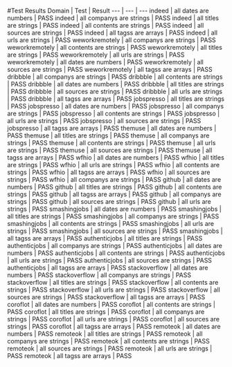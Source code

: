 #Test Results 
 Domain | Test | Result 
 --- | --- | --- 
indeed | all dates are numbers | PASS 
indeed | all companys are strings | PASS 
indeed | all titles are strings | PASS 
indeed | all contents are strings | PASS 
indeed | all sources are strings | PASS 
indeed | all tagss are arrays | PASS 
indeed | all urls are strings | PASS 
weworkremotely | all companys are strings | PASS 
weworkremotely | all contents are strings | PASS 
weworkremotely | all titles are strings | PASS 
weworkremotely | all urls are strings | PASS 
weworkremotely | all dates are numbers | PASS 
weworkremotely | all sources are strings | PASS 
weworkremotely | all tagss are arrays | PASS 
dribbble | all companys are strings | PASS 
dribbble | all contents are strings | PASS 
dribbble | all dates are numbers | PASS 
dribbble | all titles are strings | PASS 
dribbble | all sources are strings | PASS 
dribbble | all urls are strings | PASS 
dribbble | all tagss are arrays | PASS 
jobspresso | all titles are strings | PASS 
jobspresso | all dates are numbers | PASS 
jobspresso | all companys are strings | PASS 
jobspresso | all contents are strings | PASS 
jobspresso | all urls are strings | PASS 
jobspresso | all sources are strings | PASS 
jobspresso | all tagss are arrays | PASS 
themuse | all dates are numbers | PASS 
themuse | all titles are strings | PASS 
themuse | all companys are strings | PASS 
themuse | all contents are strings | PASS 
themuse | all urls are strings | PASS 
themuse | all sources are strings | PASS 
themuse | all tagss are arrays | PASS 
wfhio | all dates are numbers | PASS 
wfhio | all titles are strings | PASS 
wfhio | all urls are strings | PASS 
wfhio | all contents are strings | PASS 
wfhio | all tagss are arrays | PASS 
wfhio | all sources are strings | PASS 
wfhio | all companys are strings | PASS 
github | all dates are numbers | PASS 
github | all titles are strings | PASS 
github | all contents are strings | PASS 
github | all tagss are arrays | PASS 
github | all companys are strings | PASS 
github | all sources are strings | PASS 
github | all urls are strings | PASS 
smashingjobs | all dates are numbers | PASS 
smashingjobs | all titles are strings | PASS 
smashingjobs | all companys are strings | PASS 
smashingjobs | all contents are strings | PASS 
smashingjobs | all urls are strings | PASS 
smashingjobs | all sources are strings | PASS 
smashingjobs | all tagss are arrays | PASS 
authenticjobs | all titles are strings | PASS 
authenticjobs | all companys are strings | PASS 
authenticjobs | all dates are numbers | PASS 
authenticjobs | all contents are strings | PASS 
authenticjobs | all urls are strings | PASS 
authenticjobs | all sources are strings | PASS 
authenticjobs | all tagss are arrays | PASS 
stackoverflow | all dates are numbers | PASS 
stackoverflow | all companys are strings | PASS 
stackoverflow | all titles are strings | PASS 
stackoverflow | all contents are strings | PASS 
stackoverflow | all urls are strings | PASS 
stackoverflow | all sources are strings | PASS 
stackoverflow | all tagss are arrays | PASS 
coroflot | all dates are numbers | PASS 
coroflot | all contents are strings | PASS 
coroflot | all titles are strings | PASS 
coroflot | all companys are strings | PASS 
coroflot | all urls are strings | PASS 
coroflot | all sources are strings | PASS 
coroflot | all tagss are arrays | PASS 
remoteok | all dates are numbers | PASS 
remoteok | all titles are strings | PASS 
remoteok | all companys are strings | PASS 
remoteok | all contents are strings | PASS 
remoteok | all sources are strings | PASS 
remoteok | all urls are strings | PASS 
remoteok | all tagss are arrays | PASS 
